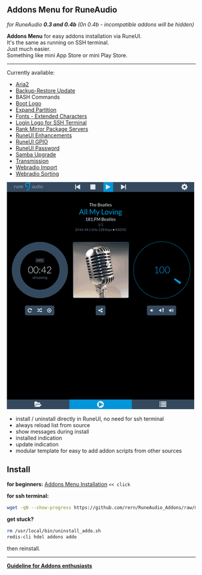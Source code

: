 Addons Menu for RuneAudio
---
_for RuneAudio **0.3 and 0.4b** (0n 0.4b - incompatible addons will be hidden)_
   
**Addons Menu** for easy addons installation via RuneUI.  
It's the same as running on SSH terminal.  
Just much easier.  
Something like mini App Store or mini Play Store.  
<hr>

Currently available:
- [Aria2](https://github.com/rern/RuneAudio_Addons)
- [Backup-Restore Update](https://github.com/rern/RuneAudio/tree/master/backup-restore)
- BASH Commands
- [Boot Logo](https://github.com/rern/RuneAudio/tree/master/boot_splash)
- [Expand Partition](https://github.com/rern/RuneAudio/tree/master/expand_partition)
- [Fonts - Extended Characters](https://github.com/rern/RuneAudio/tree/master/font_extended)
- [Login Logo for SSH Terminal](https://github.com/rern/RuneAudio/tree/master/motd)
- [Rank Mirror Package Servers](https://github.com/rern/RuneAudio/tree/master/rankmirrors)
- [RuneUI Enhancements](https://github.com/rern/RuneUI_enhancement)
- [RuneUI GPIO](https://github.com/rern/RuneUI_GPIO)
- [RuneUI Password](https://github.com/rern/RuneUI_password)
- [Samba Upgrade](https://github.com/rern/RuneAudio/tree/master/samba)
- [Transmission](https://github.com/rern/RuneAudio/tree/master/transmission)
- [Webradio Import](https://github.com/rern/RuneAudio/tree/master/webradio)
- [Webradio Sorting](https://github.com/rern/RuneAudio/tree/master/webradio)

![addons](https://github.com/rern/_assets/blob/master/RuneAudio_Addons/addons.gif)  

- install / uninstall directly in RuneUI, no need for ssh terminal
- always reload list from source
- show messages during install
- installed indication
- update indication
- modular template for easy to add addon scripts from other sources

Install
---
**for beginners:**  [Addons Menu Installation](https://github.com/rern/RuneAudio/blob/master/Addons_install/README.md) `<< click`

**for ssh terminal:**
```sh
wget -qN --show-progress https://github.com/rern/RuneAudio_Addons/raw/master/install.sh; chmod +x install.sh; ./install.sh
```

**get stuck?**
```sh
rm /usr/local/bin/uninstall_addo.sh
redis-cli hdel addons addo
```
then reinstall.

---
  
[**Guideline for Addons enthusiasts**](https://github.com/rern/RuneAudio_Addons/blob/master/guideline.md)  
